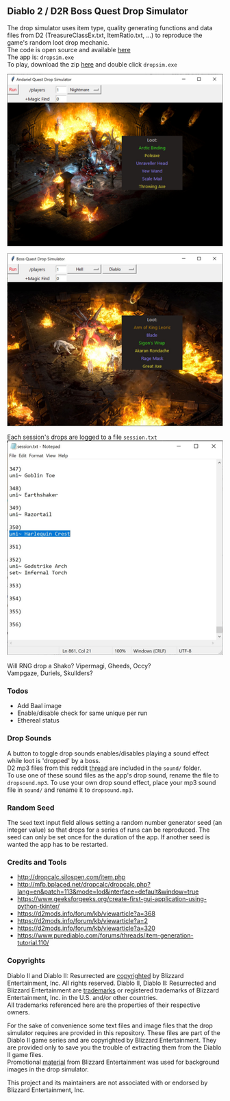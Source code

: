 ## Diablo 2 / D2R Boss Quest Drop Simulator

The drop simulator uses item type, quality generating functions and data files from D2 (TreasureClassEx.txt, ItemRatio.txt, ...) to reproduce the game's random loot drop mechanic.  
The code is open source and available [here](https://github.com/pairofdocs/d2-drop-simulator/blob/master/dropsim.py)  
The app is: `dropsim.exe`  
To play, download the zip [here](https://github.com/pairofdocs/d2-drop-simulator/archive/refs/heads/master.zip) and double click `dropsim.exe`

![App window](./img/andyq_drop_bckgrd.jpg)

![App window with diablo](./img/diabq_drop_bckgrd.jpg)

Each session's drops are logged to a file `session.txt`  
![session.txt drop log](./img/350runs_shako.jpg)

Will RNG drop a Shako? Vipermagi, Gheeds, Occy?  
Vampgaze, Duriels, Skullders?


### Todos
- Add Baal image
- Enable/disable check for same unique per run
- Ethereal status


### Drop Sounds
A button to toggle drop sounds enables/disables playing a sound effect while loot is 'dropped' by a boss.  
D2 mp3 files from this reddit [thread](https://www.reddit.com/r/pathofexile/comments/9at2tw/d2_sounds_arranged_for_neversinks_filterblade/?utm_source=share&utm_medium=mweb&_branch_match_id=894651600463416745) are included in the `sound/` folder.  
To use one of these sound files as the app's drop sound, rename the file to `dropsound.mp3`. To use your own drop sound effect, place your mp3 sound file in `sound/` and rename it to `dropsound.mp3`.


### Random Seed
The `Seed` text input field allows setting a random number generator seed (an integer value) so that drops for a series of runs can be reproduced. The seed can only be set once for the duration of the app. If another seed is wanted the app has to be restarted.


### Credits and Tools
- http://dropcalc.silospen.com/item.php
- http://mfb.bplaced.net/dropcalc/dropcalc.php?lang=en&patch=113&mode=lod&interface=default&window=true
- https://www.geeksforgeeks.org/create-first-gui-application-using-python-tkinter/
- https://d2mods.info/forum/kb/viewarticle?a=368
- https://d2mods.info/forum/kb/viewarticle?a=2
- https://d2mods.info/forum/kb/viewarticle?a=320
- https://www.purediablo.com/forums/threads/item-generation-tutorial.110/


### Copyrights
Diablo II and Diablo II: Resurrected are [copyrighted](https://www.blizzard.com/en-us/legal/9c9cb70b-d1ed-4e17-998a-16c6df46be7b/copyright-notices) by Blizzard Entertainment, Inc. All rights reserved. Diablo II, Diablo II: Resurrected and Blizzard Entertainment are [trademarks](https://www.blizzard.com/en-us/legal/9c9cb70b-d1ed-4e17-998a-16c6df46be7b/copyright-notices) or registered trademarks of Blizzard Entertainment, Inc. in the U.S. and/or other countries.  
All trademarks referenced here are the properties of their respective owners.

For the sake of convenience some text files and image files that the drop simulator requires are provided in this repository.
These files are part of the Diablo II game series and are copyrighted by Blizzard Entertainment.
They are provided only to save you the trouble of extracting them from the Diablo II game files.  
Promotional [material](https://youtu.be/DttPBtsZ5fc?t=87) from Blizzard Entertainment was used for background images in the drop simulator.

This project and its maintainers are not associated with or endorsed by Blizzard Entertainment, Inc. 
